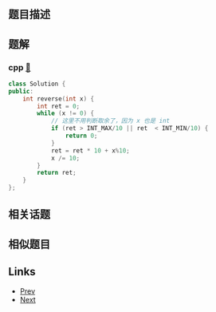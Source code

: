 
# [](https://leetcode-cn.com/problems/reverse-integer)

## 题目描述



## 题解

### cpp [🔗](reverse-integer.cpp) 
```cpp
class Solution {
public:
    int reverse(int x) {
        int ret = 0;
        while (x != 0) {
            // 这里不用判断取余了，因为 x 也是 int
            if (ret > INT_MAX/10 || ret  < INT_MIN/10) {
                return 0;
            }
            ret = ret * 10 + x%10;
            x /= 10;
        }
        return ret;
    }
};
```


## 相关话题



## 相似题目



## Links

- [Prev](../longest-palindromic-substring/README.md) 
- [Next](../string-to-integer-atoi/README.md) 

